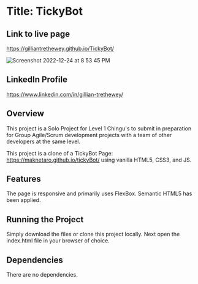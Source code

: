 # Title: TickyBot

## Link to live page

https://gilliantrethewey.github.io/TickyBot/

![Screenshot 2022-12-24 at 8 53 45 PM](https://user-images.githubusercontent.com/7611178/209454916-7c6e2149-fbd9-4970-a3aa-924ff72f9925.jpg)

## LinkedIn Profile

https://www.linkedin.com/in/gillian-trethewey/

## Overview

This project is a Solo Project for Level 1 Chingu's to submit in preparation for Group Agile/Scrum development projects with a team of other developers at the same level.

This project is a clone of a TickyBot Page: https://maknetaro.github.io/tickyBot/ using vanilla HTML5, CSS3, and JS.

## Features

The page is responsive and primarily uses FlexBox. Semantic HTML5 has been applied.

## Running the Project

Simply download the files or clone this project locally. Next open the index.html file in your browser of choice.

## Dependencies

There are no dependencies.
